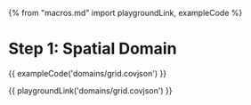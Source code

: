 {% from "macros.md" import playgroundLink, exampleCode %}

# Step 1: Spatial Domain

{{ exampleCode('domains/grid.covjson') }}

{{ playgroundLink('domains/grid.covjson') }}